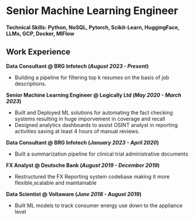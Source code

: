 # Senior Machine Learning Engineer

#### Technical Skills: Python, NoSQL, Pytorch, Scikit-Learn, HuggingFace, LLMs, GCP, Docker, MlFlow

## Work Experience
**Data Consultant @ BRG Infotech (_August 2023 - Present_)**
- Building a pipeline for filtering top k resumes on the basis of job descriptions.

**Senior Machine Learning Engineer @ Logically Ltd (_May 2020 - March 2023_)**
- Built and Deployed ML solutions for automating the fact checking systems resulting in huge imporvement in coverage and recall
- Designed analytics dashboards to assist OSINT analyst in reporting activities saving at least 4 hours of manual reviews.

**Data Consultant @ BRG Infotech (_January 2023 - April 2020_)**
- Built a summarization pipeline for clinical trial administrative documents

**FX Analyst @ Deutsche Bank (_August 2019 - December 2019_)**
- Restructured the FX Reporting system codebase making it more flexible,scalable and maintainable
  
**Data Scientist @ Voltaware (_June 2018 - August 2019_)**
- Built ML models to track consumer energy use down to the appliance level

  
